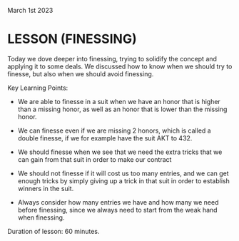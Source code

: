 March 1st 2023

# LESSON (FINESSING)

Today we dove deeper into finessing, trying to solidify the concept and applying it to some deals. We discussed how to know when we should try to finesse, but also when we should avoid finessing.

Key Learning Points:

* We are able to finesse in a suit when we have an honor that is higher than a missing honor, as well as an honor that is lower than the missing honor.

* We can finesse even if we are missing 2 honors, which is called a double finesse, if we for example have the suit AKT to 432.

* We should finesse when we see that we need the extra tricks that we can gain from that suit in order to make our contract

* We should not finesse if it will cost us too many entries, and we can get enough tricks by simply giving up a trick in that suit in order to establish winners in the suit.

* Always consider how many entries we have and how many we need before finessing, since we always need to start from the weak hand when finessing.

Duration of lesson: 60 minutes.